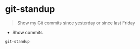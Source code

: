 # git-standup

> Show my Git commits since yesterday or since last Friday

- Show commits

`git-standup`
